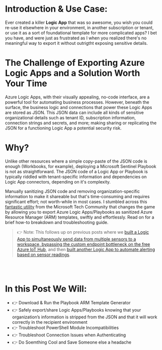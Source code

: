 # Introduction & Use Case:
Ever created a killer **Logic App** that was so awesome, you wish you could re-use it elsewhere in your environment, in another subscription or tenant, or use it as a sort of foundational template for more complicated apps? I bet you have, and were just as frustrated as I when you realized there's no meaningful way to export it without outrigtht exposing sensitive details. 

# The Challenge of Exporting Azure Logic Apps and a Solution Worth Your Time
Azure Logic Apps, with their visually appealing, no-code interface, are a powerful tool for automating business processes. However, beneath the surface, the business logic and connections that power these Logic Apps are stored as JSON. This JSON data can include all kinds of sensitive organizational details such as tenant ID, subscription information, connection strings and secrets, and more; making sharing or replicating the JSON for a functioning Logic App a potential security risk. 

# Why?
Unlike other resources where a simple copy-paste of the JSON code is enough (Workbooks, for example), deploying a Microsoft Sentinel Playbook is not as straightforward. The JSON code of a Logic App or Playbook is typically riddled with tenant-specific information and dependencies on Logic App connectors, depending on it's complexity. 

Manually sanitizing JSON code and removing organization-specific information to make it shareable but that's time-consuming and requires significant effort; not worth-while in most cases. I stumbled across this [fantastic utility](https://techcommunity.microsoft.com/t5/microsoft-sentinel-blog/export-microsoft-sentinel-playbooks-or-azure-logic-apps-with/ba-p/3275898) from the Microsoft Tech Community that changes the game by allowing you to export Azure Logic Apps/Playbooks as sanitized Azure Resource Manager (ARM) templates, swiftly and effortlessly. Read on for a brief how-to breakdown and troubleshooting guide. 

> &#128073; Note: This follows up on previous posts where we [built a Logic App to simultaneously send data from multiple sensors to a workspace, bypassing the custom endpoint bottleneck on the free Azure IoT Hub](https://www.hanley.cloud/2024-04-09-Sentinel-Integrated-Rpi-Soil-Sensor-2.0-Part-3/), and then [built another Logic App to automate alerting based on sensor readings](https://www.hanley.cloud/2024-04-16-Sentinel-Integrated-Rpi-Soil-Sensor-2.0-Part-4/). 

<br/>
<br/>

# In this Post We Will: 

- &#128073; Download & Run the Playbook ARM Template Generator
- &#128073; Safely export/share Logic Apps/Playbooks knowing that your organization’s information is stripped from the JSON and that it will work correctly in the recipient environment
- &#128073; Troubleshoot PowerShell Module Incompatibilities
- &#128073; Troubleshoot Connection Issues when Authenticating
- &#128073; Do Soemthing Cool and Save Someone else a headache

<br/>
<br/>
